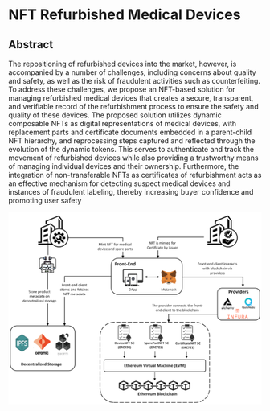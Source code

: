 # NFT Refurbished Medical Devices

## Abstract

The repositioning of refurbished devices into the market, however, is accompanied by a number of challenges, including concerns about quality and safety, as well as the risk of fraudulent activities such as counterfeiting. To address these challenges, we propose an NFT-based solution for managing refurbished medical devices that creates a secure, transparent, and verifiable record of the refurbishment process to ensure the safety and quality of these devices. The proposed solution utilizes dynamic composable NFTs as digital representations of medical devices, with replacement parts and certificate documents embedded in a parent-child NFT hierarchy, and reprocessing steps captured and reflected through the evolution of the dynamic tokens. This serves to authenticate and track the movement of refurbished devices while also providing a trustworthy means of managing individual devices and their ownership. Furthermore, the integration of non-transferable NFTs as certificates of refurbishment acts as an effective mechanism for detecting suspect medical devices and instances of fraudulent labeling, thereby increasing buyer confidence and promoting user safety

![What is this](diagrams/system-model-v3.png)

